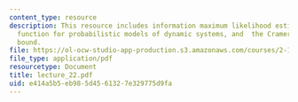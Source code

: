 ```yaml
---
content_type: resource
description: This resource includes information maximum likelihood estimate, likelihood
  function for probabilistic models of dynamic systems, and  the Cramer-Rao lower
  bound.
file: https://ol-ocw-studio-app-production.s3.amazonaws.com/courses/2-160-identification-estimation-and-learning-spring-2006/e414a5b5eb985d4561327e329775d9fa_lecture_22.pdf
file_type: application/pdf
resourcetype: Document
title: lecture_22.pdf
uid: e414a5b5-eb98-5d45-6132-7e329775d9fa
---
```

